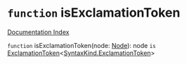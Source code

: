 # `function` isExclamationToken

[Documentation Index](../README.md)

`function` isExclamationToken(node: [Node](../interface.Node/README.md)): node `is` [ExclamationToken](../interface.PunctuationToken/README.md)\<[SyntaxKind.ExclamationToken](../enum.SyntaxKind/README.md#exclamationtoken--54)>


